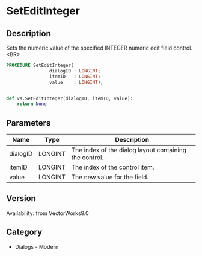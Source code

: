 # SetEditInteger

## Description
Sets the numeric value of the specified INTEGER numeric edit field control.&lt;BR&gt;


```pascal
PROCEDURE SetEditInteger(
				dialogID : LONGINT;
				itemID   : LONGINT;
				value    : LONGINT);
```

```python

def vs.SetEditInteger(dialogID, itemID, value):
    return None
```

## Parameters
|Name|Type|Description|
|---|---|---|
|dialogID|LONGINT|The index of the dialog layout containing the control.|
|itemID|LONGINT|The index of the control item.|
|value|LONGINT|The new value for the field.|

## Version
Availability: from VectorWorks9.0
## Category
* Dialogs - Modern

